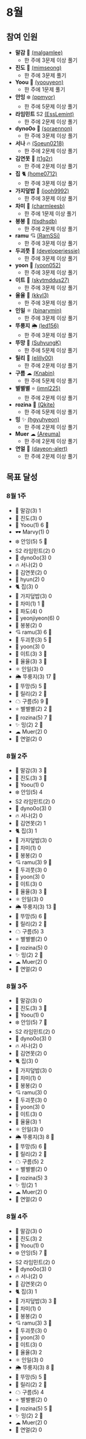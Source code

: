 # 8월

## 참여 인원

- **말감** 🎱 [(malgamlee)](https://github.com/malgamlee)
  - 한 주에 3문제 이상 풀기
- **진도** 🧶 [(mimseong)](https://github.com/mimseong)
  - 한 주에 3문제 풀기
- **Yoou** 🐧 [(yoouyeon)](https://github.com/yoouyeon)
  - 한 주에 1문제 풀기
- **안잉** ❄️ [(ppmyor)](https://github.com/ppmyor)
  - 한 주에 5문제 이상 풀기
- **라임민트** S2 [(EssLemint)](https://github.com/EssLemint)
  - 한 주에 2문제 이상 풀기
- **dyno0o** 🦕 [(soraennon)](https://github.com/soraennon)
  - 한 주에 3문제 이상 풀기
- **서나** 🔥 [(Soeun0218)](https://github.com/Soeun0218)
  - 한 주에 2문제 이상 풀기
- **김연못** 🌿 [(t1g2r)](https://github.com/t1g2r)
  - 한 주에 2문제 이상 풀기
- **집** 🐈 [(home0712)](https://github.com/home0712)
  - 한 주에 3문제 이상 풀기
- **가지덮밥** 🍆 [(jooh9992)](https://github.com/jooh9992)
  - 한 주에 3문제 이상 풀기
- **차미** 💾 [(charmleesb)](https://github.com/charmleesb)
  - 한 주에 1문제 이상 풀기
- **봉봉** 🌱 [(tlsdhsdb)](https://github.com/tlsdhsdb)
  - 한 주에 2문제 이상 풀기
- **ramu** 💘 [(RamSSi)](https://github.com/RamSSi)
  - 한 주에 3문제 이상 풀기
- **두괴풋** 💎 [(developerjessie)](https://github.com/developerjessie)
  - 한 주에 3문제 이상 풀기
- **yoon** 🍤 [(yoon052)](https://github.com/yoon052)
  - 한 주에 3문제 이상 풀기
- **이트** 🎢 [(skytmddus27)](https://github.com/skytmddus27)
  - 한 주에 3문제 이상 풀기
- **율율** 🎠 [(kkyl3)](https://github.com/kkyl3)
  - 한 주에 3문제 이상 풀기
- **인일** ⚛ [(binarymin)](https://github.com/nineil91)
  - 한 주에 3문제 이상 풀기
- **뚜룽지** 🌦 [(led156)](https://github.com/led156)
  - 한 주에 3문제 이상 풀기
- **뚜망** 🎲 [(SuhyungK)](http://github.com/SuhyungK)
  - 한 주에 5문제 이상 풀기
- **릴리** 🌌 [(elilly00)](https://github.com/elilly00)
  - 한 주에 2문제 이상 풀기
- **구름** ☁ [(Knabin)](https://github.com/Knabin)
  - 한 주에 5문제 이상 풀기
- **별별별** ⭐ [(jmnl225)](https://github.com/jmnl225)
  - 한 주에 2문제 이상 풀기
- **rozina** 🌹 [(Qkite)](https://github.com/Qkite)
  - 한 주에 5문제 이상 풀기
- **밍** ✨ [(hgyuhyeon)](https://github.com/hgyuhyeon)
  - 한 주에 2문제 이상 풀기
- **Muer** ☁ [(Areuma)](https://github.com/AReuma)
  - 한 주에 2문제 이상 풀기
- **연얼** 🐥 [(dayeon-alert)](https://github.com/dayeon-alert)
  - 한 주에 2문제 이상 풀기
  
<!-- 아래와 같이 목표 추가해주세요! -->
<!-- (디스코드닉네임) (좋아하는 이모티콘) (깃허브주소) -->
<!-- 목표: n문제 (n은 자연수여야 한다) -->

## 목표 달성

### 8월 1주

- 🎱 말감(3) 1
- 🧶 진도(3) 0
- 🐧 Yoou(1) 6 🏅
- 🕶️ Marvy(1) 0
- ❄️ 안잉(5) 5 🏅
- S2 라임민트(2) 0
- 🦕 dyno0o(3) 0
- 🔥 서나(2) 0
- 🌿 김연못(2) 0
- 🍋 hyun(2) 0
- 🐈 집(3) 0
- 🍆 가지덮밥(3) 0
- 💾 차미(1) 1 🏅
- 🌊 파도(4) 0
- 🌟 yeonjiyeon(6) 0
- 🌱 봉봉(2) 0
- 💘 ramu(3) 6 🏅
- 💎 두괴풋(3) 5 🏅
- 🍤 yoon(3) 0
- 🎢 이트(3) 3 🏅
- 🎠 율율(3) 3 🏅
- ⚛ 인일(3) 0
- 🌦 뚜룽지(3) 17 🏅
- 🎲 뚜망(5) 5 🏅
- 🌌 릴리(2) 2 🏅
- ☁ 구름(5) 9 🏅
- ⭐ 별별별(2) 2 🏅
- 🌹 rozina(5) 7 🏅
- ✨ 밍(2) 2 🏅
- ☁ Muer(2) 0
- 🐥 연얼(2) 0

### 8월 2주

- 🎱 말감(3) 3 🏅
- 🧶 진도(3) 3 🏅
- 🐧 Yoou(1) 0
- ❄️ 안잉(5) 4
- S2 라임민트(2) 0
- 🦕 dyno0o(3) 0
- 🔥 서나(2) 0
- 🌿 김연못(2) 1
- 🐈 집(3) 1
- 🍆 가지덮밥(3) 0
- 💾 차미(1) 0
- 🌱 봉봉(2) 0
- 💘 ramu(3) 9 🏅
- 💎 두괴풋(3) 0
- 🍤 yoon(3) 0
- 🎢 이트(3) 0
- 🎠 율율(3) 3 🏅
- ⚛ 인일(3) 0
- 🌦 뚜룽지(3) 13 🏅
- 🎲 뚜망(5) 6 🏅
- 🌌 릴리(2) 2 🏅
- ☁ 구름(5) 3
- ⭐ 별별별(2) 0
- 🌹 rozina(5) 0
- ✨ 밍(2) 2 🏅
- ☁ Muer(2) 0
- 🐥 연얼(2) 0

### 8월 3주

- 🎱 말감(3) 0
- 🧶 진도(3) 3 🏅
- 🐧 Yoou(1) 0
- ❄️ 안잉(5) 7 🏅
- S2 라임민트(2) 0
- 🦕 dyno0o(3) 0
- 🔥 서나(2) 0
- 🌿 김연못(2) 0
- 🐈 집(3) 0
- 🍆 가지덮밥(3) 0
- 💾 차미(1) 0
- 🌱 봉봉(2) 0
- 💘 ramu(3) 0
- 💎 두괴풋(3) 0
- 🍤 yoon(3) 0
- 🎢 이트(3) 0
- 🎠 율율(3) 1
- ⚛ 인일(3) 0
- 🌦 뚜룽지(3) 8 🏅
- 🎲 뚜망(5) 6 🏅
- 🌌 릴리(2) 2 🏅
- ☁ 구름(5) 2
- ⭐ 별별별(2) 0
- 🌹 rozina(5) 3
- ✨ 밍(2) 1
- ☁ Muer(2) 0
- 🐥 연얼(2) 0

### 8월 4주

- 🎱 말감(3) 0
- 🧶 진도(3) 2
- 🐧 Yoou(1) 0
- ❄️ 안잉(5) 7 🏅
- S2 라임민트(2) 0
- 🦕 dyno0o(3) 0
- 🔥 서나(2) 0
- 🌿 김연못(2) 0
- 🐈 집(3) 1
- 🍆 가지덮밥(3) 3 🏅
- 💾 차미(1) 0
- 🌱 봉봉(2) 0
- 💘 ramu(3) 3 🏅
- 💎 두괴풋(3) 0
- 🍤 yoon(3) 0
- 🎢 이트(3) 0
- 🎠 율율(3) 2
- ⚛ 인일(3) 0
- 🌦 뚜룽지(3) 8 🏅
- 🎲 뚜망(5) 5 🏅
- 🌌 릴리(2) 2 🏅
- ☁ 구름(5) 4
- ⭐ 별별별(2) 0
- 🌹 rozina(5) 5 🏅
- ✨ 밍(2) 2 🏅
- ☁ Muer(2) 0
- 🐥 연얼(2) 0


